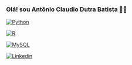 ### Olá! sou Antônio Claudio Dutra Batista 🙋‍♂️

[![Python](https://img.shields.io/badge/Python-3776AB?style=for-the-badge&logo=python&logoColor=white)]()

[![R](https://img.shields.io/badge/R-276DC3?style=for-the-badge&logo=r&logoColor=white)]()

[![MySQL](https://img.shields.io/badge/MySQL-005C84?style=for-the-badge&logo=mysql&logoColor=white)]()

[![Linkedin](https://img.shields.io/badge/LinkedIn-0077B5?style=for-the-badge&logo=linkedin&logoColor=white)](linkedin.com/in/antônio-claudio-dutra-batista-11a01224a)
